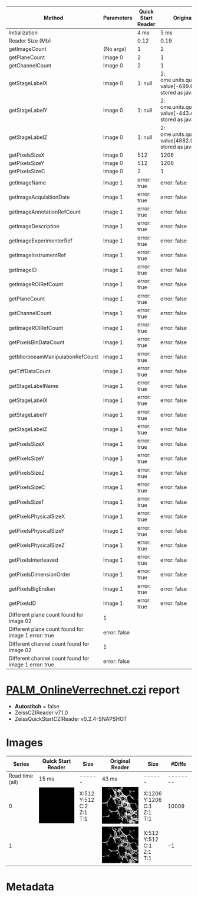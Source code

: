 |  Method            | Parameters       | Quick Start Reader | Original Reader | Delta  |
| -------------------|------------------|--------------------|-----------------|------- |
| Initialization     |                  |4 ms|5 ms|        |
| Reader Size (Mb)     |                  |0.12|0.19|        |
| getImageCount|(No args)|1| 2| |
| getPlaneCount| Image 0 | 2| 1| |
| getChannelCount| Image 0 | 2| 1| |
| getStageLabelX| Image 0 |  1: null| 2: ome.units.quantity.Length: value[-689.6], unit[µm] stored as java.lang.Double |
| getStageLabelY| Image 0 |  1: null| 2: ome.units.quantity.Length: value[-443.4], unit[µm] stored as java.lang.Double |
| getStageLabelZ| Image 0 |  1: null| 2: ome.units.quantity.Length: value[4882.04], unit[µm] stored as java.lang.Double |
| getPixelsSizeX| Image 0 | 512| 1206| |
| getPixelsSizeY| Image 0 | 512| 1206| |
| getPixelsSizeC| Image 0 | 2| 1| |
| getImageName| Image 1 |  error: true | error: false| |
| getImageAcquisitionDate| Image 1 |  error: true | error: false| |
| getImageAnnotationRefCount| Image 1 |  error: true | error: false| |
| getImageDescription| Image 1 |  error: true | error: false| |
| getImageExperimenterRef| Image 1 |  error: true | error: false| |
| getImageInstrumentRef| Image 1 |  error: true | error: false| |
| getImageID| Image 1 |  error: true | error: false| |
| getImageROIRefCount| Image 1 |  error: true | error: false| |
| getPlaneCount| Image 1 |  error: true | error: false| |
| getChannelCount| Image 1 |  error: true | error: false| |
| getImageROIRefCount| Image 1 |  error: true | error: false| |
| getPixelsBinDataCount| Image 1 |  error: true | error: false| |
| getMicrobeamManipulationRefCount| Image 1 |  error: true | error: false| |
| getTiffDataCount| Image 1 |  error: true | error: false| |
| getStageLabelName| Image 1 |  error: true | error: false| |
| getStageLabelX| Image 1 |  error: true | error: false| |
| getStageLabelY| Image 1 |  error: true | error: false| |
| getStageLabelZ| Image 1 |  error: true | error: false| |
| getPixelsSizeX| Image 1 |  error: true | error: false| |
| getPixelsSizeY| Image 1 |  error: true | error: false| |
| getPixelsSizeZ| Image 1 |  error: true | error: false| |
| getPixelsSizeC| Image 1 |  error: true | error: false| |
| getPixelsSizeT| Image 1 |  error: true | error: false| |
| getPixelsPhysicalSizeX| Image 1 |  error: true | error: false| |
| getPixelsPhysicalSizeY| Image 1 |  error: true | error: false| |
| getPixelsPhysicalSizeZ| Image 1 |  error: true | error: false| |
| getPixelsInterleaved| Image 1 |  error: true | error: false| |
| getPixelsDimensionOrder| Image 1 |  error: true | error: false| |
| getPixelsBigEndian| Image 1 |  error: true | error: false| |
| getPixelsID| Image 1 |  error: true | error: false| |
| Different plane count found for image 02| 1| |
| Different plane count found for image 1 error: true | error: false| |
| Different channel count found for image 02| 1| |
| Different channel count found for image 1 error: true | error: false| |
# [PALM_OnlineVerrechnet.czi](https://zenodo.org/records/10577621/files/PALM_OnlineVerrechnet.czi) report
 - **Autostitch** = false
 - ZeissCZIReader v7.1.0
 - ZeissQuickStartCZIReader v0.2.4-SNAPSHOT

# Images 

| Series            | Quick Start Reader | Size | Original Reader | Size | #Diffs |
|-------------------|--------------------|------|-----------------|------|--------|
| Read time (all)   |15 ms|------|43 ms|------|--------|
|0|![PALM_OnlineVerrechnet.quick_true.flat_true.stitch_false.series_0.jpg](PALM_OnlineVerrechnet/PALM_OnlineVerrechnet.quick_true.flat_true.stitch_false.series_0.jpg)|X:512<br>Y:512<br>C:2<br>Z:1<br>T:1|![PALM_OnlineVerrechnet.quick_false.flat_true.stitch_false.series_0.jpg](PALM_OnlineVerrechnet/PALM_OnlineVerrechnet.quick_false.flat_true.stitch_false.series_0.jpg)|X:1206<br>Y:1206<br>C:1<br>Z:1<br>T:1|10009|
|1| | |![PALM_OnlineVerrechnet.quick_false.flat_true.stitch_false.series_1.jpg](PALM_OnlineVerrechnet/PALM_OnlineVerrechnet.quick_false.flat_true.stitch_false.series_1.jpg)|X:512<br>Y:512<br>C:1<br>Z:1<br>T:1|-1|

# Metadata


